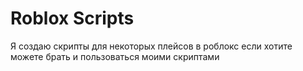 # Roblox Scripts
Я создаю скрипты для некоторых плейсов в роблокс если хотите можете брать и пользоваться моими скриптами
